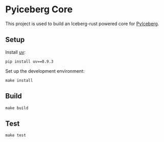 <!--
  ~ Licensed to the Apache Software Foundation (ASF) under one
  ~ or more contributor license agreements.  See the NOTICE file
  ~ distributed with this work for additional information
  ~ regarding copyright ownership.  The ASF licenses this file
  ~ to you under the Apache License, Version 2.0 (the
  ~ "License"); you may not use this file except in compliance
  ~ with the License.  You may obtain a copy of the License at
  ~
  ~   http://www.apache.org/licenses/LICENSE-2.0
  ~
  ~ Unless required by applicable law or agreed to in writing,
  ~ software distributed under the License is distributed on an
  ~ "AS IS" BASIS, WITHOUT WARRANTIES OR CONDITIONS OF ANY
  ~ KIND, either express or implied.  See the License for the
  ~ specific language governing permissions and limitations
  ~ under the License.
-->

# Pyiceberg Core

This project is used to build an Iceberg-rust powered core for [PyIceberg](https://py.iceberg.apache.org/).

## Setup

Install [uv](https://docs.astral.sh/uv/getting-started/installation/):

```shell
pip install uv==0.9.3
```

Set up the development environment:

```shell
make install
```

## Build

```shell
make build
```

## Test

```shell
make test
```
